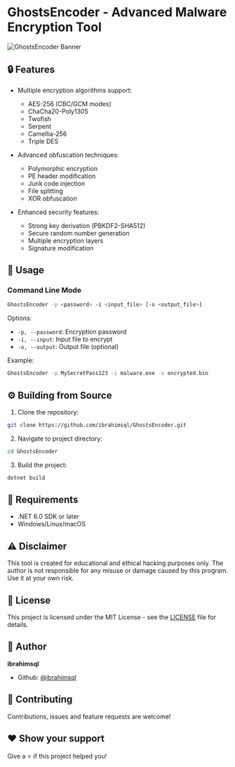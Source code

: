# GhostsEncoder - Advanced Malware Encryption Tool

![GhostsEncoder Banner](https://github.com/user-attachments/assets/fefc3cb7-1f44-4193-8d70-1ba89823ec62)






## 🔒 Features

- Multiple encryption algorithms support:
  - AES-256 (CBC/GCM modes)
  - ChaCha20-Poly1305
  - Twofish
  - Serpent
  - Camellia-256
  - Triple DES

- Advanced obfuscation techniques:
  - Polymorphic encryption
  - PE header modification
  - Junk code injection
  - File splitting
  - XOR obfuscation

- Enhanced security features:
  - Strong key derivation (PBKDF2-SHA512)
  - Secure random number generation
  - Multiple encryption layers
  - Signature modification

## 🚀 Usage

### Command Line Mode

```bash
GhostsEncoder -p <password> -i <input_file> [-o <output_file>]
```

Options:
- `-p, --password`: Encryption password
- `-i, --input`: Input file to encrypt
- `-o, --output`: Output file (optional)

Example:
```bash
GhostsEncoder -p MySecretPass123 -i malware.exe -o encrypted.bin
```

## ⚙️ Building from Source

1. Clone the repository:
```bash
git clone https://github.com/ibrahimsql/GhostsEncoder.git
```

2. Navigate to project directory:
```bash
cd GhostsEncoder
```

3. Build the project:
```bash
dotnet build
```

## 📝 Requirements

- .NET 6.0 SDK or later
- Windows/Linux/macOS

## ⚠️ Disclaimer

This tool is created for educational and ethical hacking purposes only. The author is not responsible for any misuse or damage caused by this program. Use it at your own risk.

## 📜 License

This project is licensed under the MIT License - see the [LICENSE](LICENSE) file for details.

## 👤 Author

**ibrahimsql**

* Github: [@ibrahimsql](https://github.com/ibrahimsql)

## 🤝 Contributing

Contributions, issues and feature requests are welcome!

## ❤️ Show your support

Give a ⭐️ if this project helped you! 
